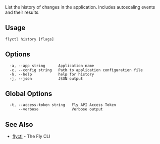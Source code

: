 List the history of changes in the application. Includes autoscaling
events and their results.


## Usage
~~~
flyctl history [flags]
~~~

## Options

~~~
  -a, --app string      Application name
  -c, --config string   Path to application configuration file
  -h, --help            help for history
  -j, --json            JSON output
~~~

## Global Options

~~~
  -t, --access-token string   Fly API Access Token
      --verbose               Verbose output
~~~

## See Also

* [flyctl](/docs/flyctl/help/)	 - The Fly CLI

